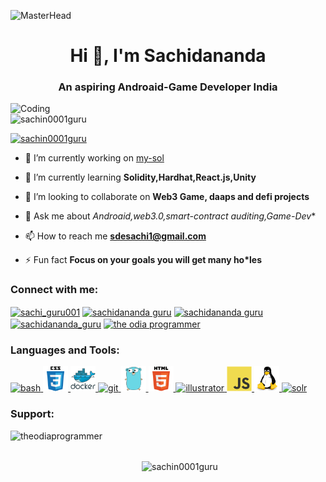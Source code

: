![MasterHead](https://assets.bwbx.io/images/users/iqjWHBFdfxIU/iEFu2oofb0rE/v0/-999x-999.gif)
<h1 align="center">Hi 👋, I'm Sachidananda</h1>
<h3 align="center">An aspiring Androaid-Game Developer India</h3>
<img align="right" alt="Coding" width="850" src="https://camo.githubusercontent.com/deae7e77ed06c8409537b01cfa9fae37278f26e313b0aaf8983c6c41c6fc23dd/68747470733a2f2f63646e622e61727473746174696f6e2e636f6d2f702f6173736574732f696d616765732f696d616765732f3034382f3238322f3733332f6f726967696e616c2f6578636570747265612d67616d6572726f6f6d2d312d7265766973696f6e65642d302e6769663f31363439373631313035">

<p align="left"> <img src="https://komarev.com/ghpvc/?username=sachin0001guru&label=Profile%20views&color=0e75b6&style=flat" alt="sachin0001guru" /> </p>

<p align="left"> <a href="https://github.com/ryo-ma/github-profile-trophy"><img src="https://github-profile-trophy.vercel.app/?username=sachin0001guru" alt="sachin0001guru" /></a> </p>

- 🔭 I’m currently working on [my-sol](https://github.com/Sachin0001guru/my-sol)

- 🌱 I’m currently learning **Solidity,Hardhat,React.js,Unity**

- 👯 I’m looking to collaborate on **Web3 Game, daaps and defi projects**

- 💬 Ask me about *Androaid,web3.0,smart-contract auditing,Game-Dev**

- 📫 How to reach me **sdesachi1@gmail.com**

- ⚡ Fun fact **Focus on your goals you will get many ho*les**

<h3 align="left">Connect with me:</h3>
<p align="left">
<a href="https://twitter.com/sachi_guru001" target="blank"><img align="center" src="https://raw.githubusercontent.com/rahuldkjain/github-profile-readme-generator/master/src/images/icons/Social/twitter.svg" alt="sachi_guru001" height="30" width="40" /></a>
<a href="https://linkedin.com/in/sachidananda guru" target="blank"><img align="center" src="https://raw.githubusercontent.com/rahuldkjain/github-profile-readme-generator/master/src/images/icons/Social/linked-in-alt.svg" alt="sachidananda guru" height="30" width="40" /></a>
<a href="https://fb.com/sachidananda guru" target="blank"><img align="center" src="https://raw.githubusercontent.com/rahuldkjain/github-profile-readme-generator/master/src/images/icons/Social/facebook.svg" alt="sachidananda guru" height="30" width="40" /></a>
<a href="https://instagram.com/sachidananda_guru" target="blank"><img align="center" src="https://raw.githubusercontent.com/rahuldkjain/github-profile-readme-generator/master/src/images/icons/Social/instagram.svg" alt="sachidananda_guru" height="30" width="40" /></a>
<a href="https://www.youtube.com/c/the odia programmer" target="blank"><img align="center" src="https://raw.githubusercontent.com/rahuldkjain/github-profile-readme-generator/master/src/images/icons/Social/youtube.svg" alt="the odia programmer" height="30" width="40" /></a>
</p>

<h3 align="left">Languages and Tools:</h3>
<p align="left"> <a href="https://www.gnu.org/software/bash/" target="_blank" rel="noreferrer"> <img src="https://www.vectorlogo.zone/logos/gnu_bash/gnu_bash-icon.svg" alt="bash" width="40" height="40"/> </a> <a href="https://www.w3schools.com/css/" target="_blank" rel="noreferrer"> <img src="https://raw.githubusercontent.com/devicons/devicon/master/icons/css3/css3-original-wordmark.svg" alt="css3" width="40" height="40"/> </a> <a href="https://www.docker.com/" target="_blank" rel="noreferrer"> <img src="https://raw.githubusercontent.com/devicons/devicon/master/icons/docker/docker-original-wordmark.svg" alt="docker" width="40" height="40"/> </a> <a href="https://git-scm.com/" target="_blank" rel="noreferrer"> <img src="https://www.vectorlogo.zone/logos/git-scm/git-scm-icon.svg" alt="git" width="40" height="40"/> </a> <a href="https://golang.org" target="_blank" rel="noreferrer"> <img src="https://raw.githubusercontent.com/devicons/devicon/master/icons/go/go-original.svg" alt="go" width="40" height="40"/> </a> <a href="https://www.w3.org/html/" target="_blank" rel="noreferrer"> <img src="https://raw.githubusercontent.com/devicons/devicon/master/icons/html5/html5-original-wordmark.svg" alt="html5" width="40" height="40"/> </a> <a href="https://www.adobe.com/in/products/illustrator.html" target="_blank" rel="noreferrer"> <img src="https://www.vectorlogo.zone/logos/adobe_illustrator/adobe_illustrator-icon.svg" alt="illustrator" width="40" height="40"/> </a> <a href="https://developer.mozilla.org/en-US/docs/Web/JavaScript" target="_blank" rel="noreferrer"> <img src="https://raw.githubusercontent.com/devicons/devicon/master/icons/javascript/javascript-original.svg" alt="javascript" width="40" height="40"/> </a> <a href="https://www.linux.org/" target="_blank" rel="noreferrer"> <img src="https://raw.githubusercontent.com/devicons/devicon/master/icons/linux/linux-original.svg" alt="linux" width="40" height="40"/> </a> <a href="https://lucene.apache.org/solr/" target="_blank" rel="noreferrer"> <img src="https://www.vectorlogo.zone/logos/apache_solr/apache_solr-icon.svg" alt="solr" width="40" height="40"/> </a> </p>

<h3 align="left">Support:</h3>
<p><a href="https://www.buymeacoffee.com/theodiaprogrammer"> <img align="left" src="https://cdn.buymeacoffee.com/buttons/v2/default-yellow.png" height="50" width="210" alt="theodiaprogrammer" /></a></p><br><br>

<p><img align="center" src="https://github-readme-stats.vercel.app/api/top-langs?username=sachin0001guru&show_icons=true&locale=en&layout=compact" alt="sachin0001guru" /></p>
